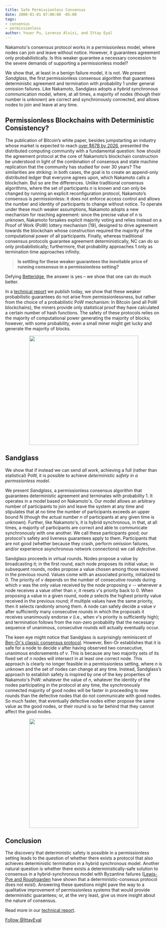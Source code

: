 ```yaml
---
title: Safe Permissionless Consensus
date: 2000-01-01 07:00:00 -05:00
tags:
- consensus
- permissionless
author: Youer Pu, Lorenzo Alvisi, and Ittay Eyal
---
```


Nakamoto's consensus protocol works in a permissionless model, where nodes can join and leave without notice. However,  it guarantees agreement only probabilistically. Is this weaker guarantee a necessary concession to the severe demands of supporting a permissionless model? 

We show that, at least in a benign failure model, it is not. We present _Sandglass_, the first permissionless consensus algorithm that guarantees deterministic agreement and termination with probability 1 under general omission failures. Like Nakamoto, Sandglass adopts a _hybrid synchronous_ communication model, where, at all times, a majority of nodes (though their number is unknown) are correct  and synchronously connected, and allows nodes to join and leave at any time. 

## Permissionless Blockchains with Deterministic Consistency? 

The publication of Bitcoin’s white paper, besides jumpstarting an industry whose market is expected to reach [over $67B by 2026](https://www.researchandmarkets.com), presented the distributed computing community with a fundamental question: how should the agreement protocol at the core of Nakamoto’s blockchain construction be understood in light of the combination of consensus and state machine replication that the community has studied for over 30 years? The similarities are striking: in both cases, the goal is to create an append-only distributed ledger that everyone agrees upon, which Nakamoto calls a blockchain. But so are the differences. Unlike traditional consensus algorithms, where the set of participants _n_ is known and can only be changed by running an explicit reconfiguration protocol, Nakamoto’s consensus is permissionless: it does not enforce access control and allows the number and identity of participants to change without notice. To operate under these much weaker assumptions, Nakamoto adopts a new mechanism for reaching agreement: since the precise value of _n_ is unknown, Nakamoto forsakes explicit majority voting and relies instead on a Proof of Work (PoW) lottery mechanism [19], designed to drive agreement towards the blockchain whose construction required the majority of the computational power of all participants. Finally, whereas traditional consensus protocols guarantee agreement deterministically, NC can do so only probabilistically; furthermore, that probability approaches 1 only as termination time approaches infinity. 

> **Is settling for these weaker guarantees the inevitable price of running consensus in a permissionless setting?**

Defying [Betteridge](https://en.wikipedia.org/wiki/Betteridge%27s_law_of_headlines), the answer is yes – we show that one can do much better. 

In a [technical report](https://eprint.iacr.org/2022/796) we publish today, we show that these weaker probabilistic guarantees do not arise from permissionlessness, but rather from the choice of a probabilistic PoW mechanism: In Bitcoin (and all PoW blockchains), the miners provide only statistical proof they have calculated a certain number of hash functions. The safety of these protocols relies on the majority of computational power generating the majority of blocks; however, with some probability, even a small miner might get lucky and generate the majority of blocks. 

<p align="center">
  <img width="350" src="https://i.imgur.com/myOd7pD.png](https://images.unsplash.com/photo-1633265486501-0cf524a07213?ixlib=rb-1.2.1&ixid=MnwxMjA3fDB8MHxwaG90by1wYWdlfHx8fGVufDB8fHx8&auto=format&fit=crop&w=1170&q=80)">
</p>

## Sandglass 

We show that if instead we can send _all work_, achieving a full (rather than statistical) PoW, it is possible to achieve _deterministic safety in a permssionless model_. 

We present _Sandglass_, a permissionless consensus algorithm that guarantees deterministic agreement and terminates with probability 1. It operates in a model based on Nakamoto's. Our model allows an arbitrary number of participants to join and leave the system at any time and stipulates that at no time the number of participants exceeds an upper bound N (though the actual number _n_ of participants at any given time is unknown). Further, like Nakamoto's, it is hybrid synchronous, in that, at all times, a majority of participants are correct and able to communicate synchronously with one another. We call these participants good; our protocol's safety and liveness guarantees apply to them. Participants that are not good (whether because they crash, perform omission failures, and/or experience asynchronous network connections) we call _defective_. 

Sandglass proceeds in virtual rounds. Nodes propose a value by broadcasting it;  in the first round, each node proposes its initial value; in subsequent rounds, nodes propose a value chosen among those received in the previous round. Values come with an associated priority, initialized to 0. The priority of _v_  depends on the number of consecutive rounds during which _v_ was the only value received by the node proposing _v_ -- whenever a node receives a value other than _v_, it resets _v_'s  priority back to 0. 
When proposing a value in a given round, node _p_ selects the highest priority value received in the previous round; if multiple values have the same priority, then it selects randomly among them. 
A node can safely decide a value _v_ after sufficiently many consecutive rounds in which the proposals it receives unanimously endorse _v_ (i.e., when _v_'s priority is sufficiently high); and termination follows from the non-zero probability that the necessary sequence of unanimous, consecutive rounds will actually eventually occur.

The keen eye might notice that Sandglass is surprisingly reminiscent of [Ben-Or's classic consensus protocol](https://decentralizedthoughts.github.io/2022-03-30-asynchronous-agreement-part-two-ben-ors-protocol/). However, Ben-Or establishes that it is safe for a node to decide _v_ after having observed two consecutive, unanimous endorsements of _v_. This is because any two majority sets of its fixed set of _n_ nodes will intersect in at least one correct node. 
This approach is clearly no longer feasible in a permissionless setting, where _n_ is unknown and the set of nodes can change at any time. Instead, Sandglass’s approach to establish safety is inspired by one of the key properties of  Nakamoto's PoW: whatever the value of _n_, whatever the identity of the nodes participating in the protocol at any time,  the synchronously connected majority of good nodes will be faster in proceeding to new rounds than the defective nodes that do not communicate with good nodes. So much faster, that eventually defective nodes either propose the same value as the good nodes, or their round is so far behind that they cannot affect the good nodes. 

<p align="center">
  <img width="350" src="https://i.imgur.com/myOd7pD.png]](https://images.unsplash.com/photo-1633265486501-0cf524a07213?ixlib=rb-1.2.1&ixid=MnwxMjA3fDB8MHxwaG90by1wYWdlfHx8fGVufDB8fHx8&auto=format&fit=crop&w=1170&q=80)](https://i.pinimg.com/564x/5d/ea/d0/5dead0a5403ba51c7988315cc795e91a.jpg)">
 </p>
 
## Conclusion

The discovery that deterministic safety is possible in a permissionless setting leads to the question of whether there exists a protocol that also achieves deterministic termination in a hybrid synchronous model. Another natural question is whether there exists a deterministically-safe solution to consensus in a hybrid-synchronous model with Byzantine failures ([Lewis-Pye and Roughgarden](https://arxiv.org/pdf/2101.07095.pdf) have shown that a deterministic-consesus protocol does not exist). Answering these questions might pave the way to a qualitative improvement of permissionless systems that would provide deterministic guarantees; or, at the very least, give us more insight about the nature of consensus. 

Read more in our [technical report](https://eprint.iacr.org/2022/796). 

<a href="https://twitter.com/IttayEyal" class="twitter-follow-button" data-show-count="false">Follow @IttayEyal</a><script async src="https://platform.twitter.com/widgets.js" charset="utf-8"></script>
